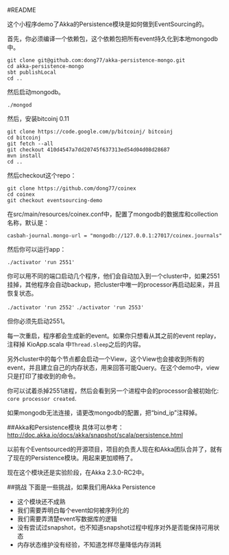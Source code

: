 #README

这个小程序demo了Akka的Persistence模块是如何做到EventSourcing的。

首先，你必须编译一个依赖包，这个依赖包把所有event持久化到本地mongodb中。

```
git clone git@github.com:dong77/akka-persistence-mongo.git
cd akka-persistence-mongo
sbt publishLocal
cd ..
```

然后启动mongodb。

`./mongod`

然后，安装bitcoinj 0.11

```
git clone https://code.google.com/p/bitcoinj/ bitcoinj
cd bitcoinj
git fetch --all
git checkout 410d4547a7dd20745f637313ed54d04d08d28687
mvn install
cd ..
```

然后checkout这个repo：

```
git clone https://github.com/dong77/coinex
cd coinex
git checkout eventsourcing-demo
```

在src/main/resources/coinex.conf中，配置了mongodb的数据库和collection名称，默认是：

`casbah-journal.mongo-url = "mongodb://127.0.0.1:27017/coinex.journals"`


然后你可以运行app：

`./activator 'run 2551'`

你可以用不同的端口启动几个程序，他们会自动加入到一个cluster中，如果2551挂掉，其他程序会自动backup，把cluster中唯一的processor再启动起来，并且恢复状态。

`./activator 'run 2552'`
`./activator 'run 2553'`

但你必须先启动2551。

每一次重启，程序都会生成新的event。如果你只想看从其之前的event replay，注释掉 KioApp.scala 中`Thread.sleep`之后的内容。

另外cluster中的每个节点都会启动一个View，这个View也会接收到所有的event，并且建立自己的内存状态，用来回答可能Query。在这个demo中，view只是打印了接收到的命令。

你可以试着杀掉2551进程，然后会看到另一个进程中会的processor会被初始化: `core processor created`.

如果mongodb无法连接，请更改mongodb的配置，把“bind_ip”注释掉。


##Akka和Persistence模块
具体可以参考：http://doc.akka.io/docs/akka/snapshot/scala/persistence.html

以前有个Eventsourced的开源项目，项目的负责人现在和Akka团队合并了，就有了现在的Persistence模块。用起来更加顺畅了。

现在这个模块还是实验阶段，在Akka 2.3.0-RC2中。

##挑战
下面是一些挑战，如果我们用Akka Persistence

- 这个模块还不成熟
- 我们需要弄明白每个event如何被序列化的
- 我们需要弄清楚event写数据库的逻辑
- 没有尝试过snapshot，也不知道snapshot过程中程序对外是否能保持可用状态
- 内存状态维护没有经验，不知道怎样尽量降低内存消耗
